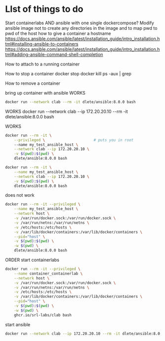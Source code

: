 # LIst of things to do
Start containerlabs AND ansible with one single dockercompose?
Modify ansible image not to create any directories in the image and to map pwd to pwd of the host
how to give a container a hostname
https://docs.ansible.com/ansible/latest/installation_guide/intro_installation.html#installing-ansible-to-containers
https://docs.ansible.com/ansible/latest/installation_guide/intro_installation.html#adding-ansible-command-shell-completion


How to attach to a running container

How to stop a container
docker stop <container>
docker kill <container>
ps -aux | grep <containier id>

How to remove a container


bring up container with ansible
WORKS
```bash
docker run --network clab --rm -it dlete/ansible:8.0.0 bash
```

WORKS
docker run --network clab --ip 172.20.20.10 --rm -it dlete/ansible:8.0.0 bash

WORKS
```bash
docker run --rm -it \
    --privileged \                      # puts you in root
    --name my_test_ansible_host \
    --network clab --ip 172.20.20.10 \
    -v $(pwd):$(pwd) \
    dlete/ansible:8.0.0 bash

docker run --rm -it \
    --name my_test_ansible_host \
    --network clab --ip 172.20.20.10 \
    -v $(pwd):$(pwd) \
    dlete/ansible:8.0.0 bash
```

does not work
```bash
docker run --rm -it --privileged \
    --name my_test_ansible_host \
    --network host \
    -v /var/run/docker.sock:/var/run/docker.sock \
    -v /var/run/netns:/var/run/netns \
    -v /etc/hosts:/etc/hosts \
    -v /var/lib/docker/containers:/var/lib/docker/containers \
    --pid="host" \
    -v $(pwd):$(pwd) \
    -w $(pwd) \
    dlete/ansible:8.0.0 bash
```




ORDER
start containerlabs
```bash
docker run --rm -it --privileged \
    --name container_containerlab \
    --network host \
    -v /var/run/docker.sock:/var/run/docker.sock \
    -v /var/run/netns:/var/run/netns \
    -v /etc/hosts:/etc/hosts \
    -v /var/lib/docker/containers:/var/lib/docker/containers \
    --pid="host" \
    -v $(pwd):$(pwd) \
    -w $(pwd) \
    ghcr.io/srl-labs/clab bash
```

start ansible
```bash
docker run --network clab --ip 172.20.20.10 --rm -it dlete/ansible:8.0.0 bash
```